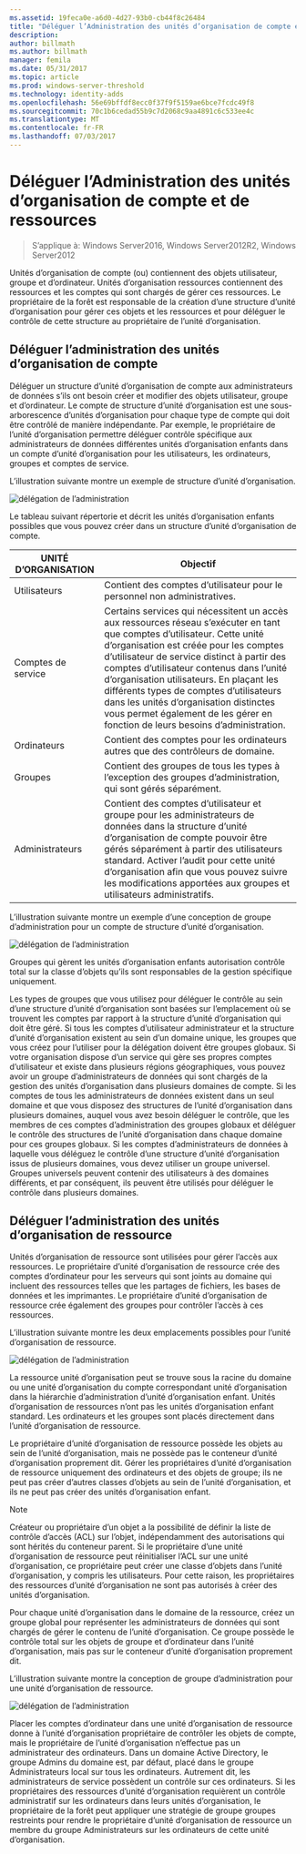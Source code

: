 ```yaml
---
ms.assetid: 19feca0e-a6d0-4d27-93b0-cb44f8c26484
title: "Déléguer l’Administration des unités d’organisation de compte et de ressources"
description: 
author: billmath
ms.author: billmath
manager: femila
ms.date: 05/31/2017
ms.topic: article
ms.prod: windows-server-threshold
ms.technology: identity-adds
ms.openlocfilehash: 56e69bffdf8ecc0f37f9f5159ae6bce7fcdc49f8
ms.sourcegitcommit: 70c1b6cedad55b9c7d2068c9aa4891c6c533ee4c
ms.translationtype: MT
ms.contentlocale: fr-FR
ms.lasthandoff: 07/03/2017
---
```

# <a name="delegating-administration-of-account-ous-and-resource-ous"></a>Déléguer l’Administration des unités d’organisation de compte et de ressources

>S’applique à: Windows Server2016, Windows Server2012R2, Windows Server2012

Unités d’organisation de compte (ou) contiennent des objets utilisateur, groupe et d’ordinateur. Unités d’organisation ressources contiennent des ressources et les comptes qui sont chargés de gérer ces ressources. Le propriétaire de la forêt est responsable de la création d’une structure d’unité d’organisation pour gérer ces objets et les ressources et pour déléguer le contrôle de cette structure au propriétaire de l’unité d’organisation.  
  
## <a name="delegating-administration-of-account-ous"></a>Déléguer l’administration des unités d’organisation de compte  
Déléguer un structure d’unité d’organisation de compte aux administrateurs de données s’ils ont besoin créer et modifier des objets utilisateur, groupe et d’ordinateur. Le compte de structure d’unité d’organisation est une sous-arborescence d’unités d’organisation pour chaque type de compte qui doit être contrôlé de manière indépendante. Par exemple, le propriétaire de l’unité d’organisation permettre déléguer contrôle spécifique aux administrateurs de données différentes unités d’organisation enfants dans un compte d’unité d’organisation pour les utilisateurs, les ordinateurs, groupes et comptes de service.  
  
L’illustration suivante montre un exemple de structure d’unité d’organisation.  
  
![délégation de l’administration](media/Delegating-Administration-of-Account-OUs-and-Resource-OUs/66d38fbe-e8eb-42d7-abab-9526243bf6d9.gif)  
  
Le tableau suivant répertorie et décrit les unités d’organisation enfants possibles que vous pouvez créer dans un structure d’unité d’organisation de compte.  
  
|UNITÉ D’ORGANISATION|Objectif|  
|------|-----------|  
|Utilisateurs|Contient des comptes d’utilisateur pour le personnel non administratives.|  
|Comptes de service|Certains services qui nécessitent un accès aux ressources réseau s’exécuter en tant que comptes d’utilisateur. Cette unité d’organisation est créée pour les comptes d’utilisateur de service distinct à partir des comptes d’utilisateur contenus dans l’unité d’organisation utilisateurs. En plaçant les différents types de comptes d’utilisateurs dans les unités d’organisation distinctes vous permet également de les gérer en fonction de leurs besoins d’administration.|  
|Ordinateurs|Contient des comptes pour les ordinateurs autres que des contrôleurs de domaine.|  
|Groupes|Contient des groupes de tous les types à l’exception des groupes d’administration, qui sont gérés séparément.|  
|Administrateurs|Contient des comptes d’utilisateur et groupe pour les administrateurs de données dans la structure d’unité d’organisation de compte pouvoir être gérés séparément à partir des utilisateurs standard. Activer l’audit pour cette unité d’organisation afin que vous pouvez suivre les modifications apportées aux groupes et utilisateurs administratifs.|  
  
L’illustration suivante montre un exemple d’une conception de groupe d’administration pour un compte de structure d’unité d’organisation.  
  
![délégation de l’administration](media/Delegating-Administration-of-Account-OUs-and-Resource-OUs/be2cd2d2-6956-429c-a53a-369e6fe40b2b.gif)  
  
Groupes qui gèrent les unités d’organisation enfants autorisation contrôle total sur la classe d’objets qu’ils sont responsables de la gestion spécifique uniquement.  
  
Les types de groupes que vous utilisez pour déléguer le contrôle au sein d’une structure d’unité d’organisation sont basées sur l’emplacement où se trouvent les comptes par rapport à la structure d’unité d’organisation qui doit être géré. Si tous les comptes d’utilisateur administrateur et la structure d’unité d’organisation existent au sein d’un domaine unique, les groupes que vous créez pour l’utiliser pour la délégation doivent être groupes globaux. Si votre organisation dispose d’un service qui gère ses propres comptes d’utilisateur et existe dans plusieurs régions géographiques, vous pouvez avoir un groupe d’administrateurs de données qui sont chargés de la gestion des unités d’organisation dans plusieurs domaines de compte. Si les comptes de tous les administrateurs de données existent dans un seul domaine et que vous disposez des structures de l’unité d’organisation dans plusieurs domaines, auquel vous avez besoin déléguer le contrôle, que les membres de ces comptes d’administration des groupes globaux et déléguer le contrôle des structures de l’unité d’organisation dans chaque domaine pour ces groupes globaux. Si les comptes d’administrateurs de données à laquelle vous déléguez le contrôle d’une structure d’unité d’organisation issus de plusieurs domaines, vous devez utiliser un groupe universel. Groupes universels peuvent contenir des utilisateurs à des domaines différents, et par conséquent, ils peuvent être utilisés pour déléguer le contrôle dans plusieurs domaines.  
  
## <a name="delegating-administration-of-resource-ous"></a>Déléguer l’administration des unités d’organisation de ressource  
Unités d’organisation de ressource sont utilisées pour gérer l’accès aux ressources. Le propriétaire d’unité d’organisation de ressource crée des comptes d’ordinateur pour les serveurs qui sont joints au domaine qui incluent des ressources telles que les partages de fichiers, les bases de données et les imprimantes. Le propriétaire d’unité d’organisation de ressource crée également des groupes pour contrôler l’accès à ces ressources.  
  
L’illustration suivante montre les deux emplacements possibles pour l’unité d’organisation de ressource.  
  
![délégation de l’administration](media/Delegating-Administration-of-Account-OUs-and-Resource-OUs/6667a5ce-34d6-48a9-9974-b823ba70e2af.gif)  
  
La ressource unité d’organisation peut se trouve sous la racine du domaine ou une unité d’organisation du compte correspondant unité d’organisation dans la hiérarchie d’administration d’unité d’organisation enfant. Unités d’organisation de ressources n’ont pas les unités d’organisation enfant standard. Les ordinateurs et les groupes sont placés directement dans l’unité d’organisation de ressource.  
  
Le propriétaire d’unité d’organisation de ressource possède les objets au sein de l’unité d’organisation, mais ne possède pas le conteneur d’unité d’organisation proprement dit. Gérer les propriétaires d’unité d’organisation de ressource uniquement des ordinateurs et des objets de groupe; ils ne peut pas créer d’autres classes d’objets au sein de l’unité d’organisation, et ils ne peut pas créer des unités d’organisation enfant.  
  
> [!NOTE]  
> Créateur ou propriétaire d’un objet a la possibilité de définir la liste de contrôle d’accès (ACL) sur l’objet, indépendamment des autorisations qui sont hérités du conteneur parent. Si le propriétaire d’une unité d’organisation de ressource peut réinitialiser l’ACL sur une unité d’organisation, ce propriétaire peut créer une classe d’objets dans l’unité d’organisation, y compris les utilisateurs. Pour cette raison, les propriétaires des ressources d’unité d’organisation ne sont pas autorisés à créer des unités d’organisation.  
  
Pour chaque unité d’organisation dans le domaine de la ressource, créez un groupe global pour représenter les administrateurs de données qui sont chargés de gérer le contenu de l’unité d’organisation. Ce groupe possède le contrôle total sur les objets de groupe et d’ordinateur dans l’unité d’organisation, mais pas sur le conteneur d’unité d’organisation proprement dit.  
  
L’illustration suivante montre la conception de groupe d’administration pour une unité d’organisation de ressource.  
  
![délégation de l’administration](media/Delegating-Administration-of-Account-OUs-and-Resource-OUs/8a3f7714-a3bf-43f7-b999-6070543248b0.gif)  
  
Placer les comptes d’ordinateur dans une unité d’organisation de ressource donne à l’unité d’organisation propriétaire de contrôler les objets de compte, mais le propriétaire de l’unité d’organisation n’effectue pas un administrateur des ordinateurs. Dans un domaine Active Directory, le groupe Admins du domaine est, par défaut, placé dans le groupe Administrateurs local sur tous les ordinateurs. Autrement dit, les administrateurs de service possèdent un contrôle sur ces ordinateurs. Si les propriétaires des ressources d’unité d’organisation requièrent un contrôle administratif sur les ordinateurs dans leurs unités d’organisation, le propriétaire de la forêt peut appliquer une stratégie de groupe groupes restreints pour rendre le propriétaire d’unité d’organisation de ressource un membre du groupe Administrateurs sur les ordinateurs de cette unité d’organisation.  
  


